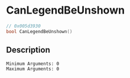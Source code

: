 # CanLegendBeUnshown
```c
// 0x005d3930
bool CanLegendBeUnshown()
```
## Description
```
Minimum Arguments: 0
Maximum Arguments: 0
```
